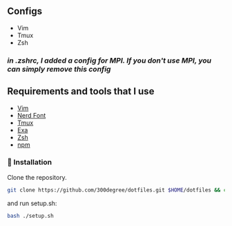 <!-- # dotfiles -->

<!-- ![neovim setup](./image/300degree.png) -->

## Configs

- Vim
- Tmux
- Zsh

### *in .zshrc, I added a config for MPI. If you don't use MPI, you can simply remove this config*
## Requirements and tools that I use

- [Vim](https://github.com/vim/vim)
- [Nerd Font](https://github.com/ryanoasis/nerd-fonts)
- [Tmux](https://github.com/tmux/tmux)
- [Exa](https://github.com/ogham/exa)
- [Zsh](https://www.zsh.org/)
- [npm]()

### 🚀 Installation

Clone the repository.

```bash
git clone https://github.com/300degree/dotfiles.git $HOME/dotfiles && cd $HOME/dotfiles
```

and run setup.sh:

```bash
bash ./setup.sh
```
